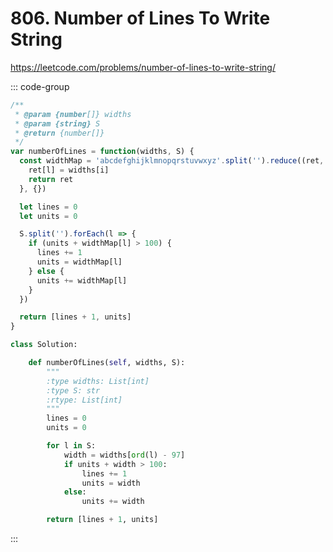 # 806. Number of Lines To Write String

https://leetcode.com/problems/number-of-lines-to-write-string/

::: code-group

```js [JavaScript]
/**
 * @param {number[]} widths
 * @param {string} S
 * @return {number[]}
 */
var numberOfLines = function(widths, S) {
  const widthMap = 'abcdefghijklmnopqrstuvwxyz'.split('').reduce((ret, l, i) => {
    ret[l] = widths[i]
    return ret
  }, {})

  let lines = 0
  let units = 0

  S.split('').forEach(l => {
    if (units + widthMap[l] > 100) {
      lines += 1
      units = widthMap[l]
    } else {
      units += widthMap[l]
    }
  })

  return [lines + 1, units]
}
```

```py [Python]
class Solution:

    def numberOfLines(self, widths, S):
        """
        :type widths: List[int]
        :type S: str
        :rtype: List[int]
        """
        lines = 0
        units = 0

        for l in S:
            width = widths[ord(l) - 97]
            if units + width > 100:
                lines += 1
                units = width
            else:
                units += width

        return [lines + 1, units]
```

:::
